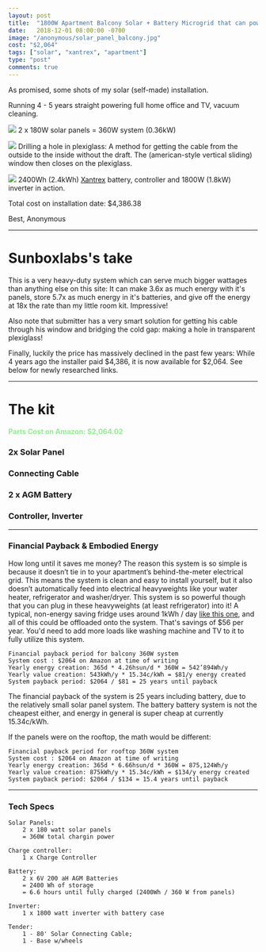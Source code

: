 ```yaml
---
layout: post
title:  "1800W Apartment Balcony Solar + Battery Microgrid that can power fridge"
date:   2018-12-01 08:00:00 -0700
image: "/anonymous/solar_panel_balcony.jpg"
cost: "$2,064"
tags: ["solar", "xantrex", "apartment"]
type: "post"
comments: true
---
```




As promised, some shots of my solar (self-made) installation.

Running 4 - 5 years straight powering full home office and TV, vacuum cleaning.


![](/anonymous/solar_panel_balcony.jpg)
2 x 180W solar panels = 360W system (0.36kW)


![](/anonymous/Solar_Cable_Through_Window.jpg)
Drilling a hole in plexiglass: A method for getting the cable from the outside to the inside without the draft. The (american-style vertical sliding) window then closes on the plexiglass.

![](/anonymous/xantrex_powerhub_1800_in_apartment.jpg)
2400Wh (2.4kWh) [Xantrex](http://www.xantrex.com/power-products/backup-power/xpower-powerhub-1800.aspx) battery, controller and 1800W (1.8kW) inverter in action.


Total cost on installation date: $4,386.38


Best,
Anonymous

-------




Sunboxlabs's take
==================

This is a very heavy-duty system which can serve much bigger wattages than anything else on this site: It can make 3.6x as much energy with it's panels, store 5.7x as much energy in it's batteries, and give off the energy at 18x the rate than my little room kit. Impressive!

Also note that submitter has a very smart solution for getting his cable through his window and bridging the cold gap: making a hole in transparent plexiglass!

Finally, luckily the price has massively declined in the past few years: While 4 years ago the installer paid $4,386, it is now available for $2,064. See below for newly researched links.


-------



The kit
=======

<h4 style="color: lightgreen">Parts Cost on Amazon: $2,064.02</h4>

### 2x Solar Panel


<script type="text/javascript">
amzn_assoc_tracking_id = "gridlesskits-20";
amzn_assoc_ad_mode = "manual";
amzn_assoc_ad_type = "smart";
amzn_assoc_marketplace = "amazon";
amzn_assoc_region = "US";
amzn_assoc_design = "enhanced_links";
amzn_assoc_asins = "B0772PD96K";
amzn_assoc_placement = "adunit";
amzn_assoc_linkid = "577c756a0b056a00ab0be19aa8d7f9fd";
</script>
<script src="//z-na.amazon-adsystem.com/widgets/onejs?MarketPlace=US"></script>

### Connecting Cable


<script type="text/javascript">
amzn_assoc_tracking_id = "gridlesskits-20";
amzn_assoc_ad_mode = "manual";
amzn_assoc_ad_type = "smart";
amzn_assoc_marketplace = "amazon";
amzn_assoc_region = "US";
amzn_assoc_design = "enhanced_links";
amzn_assoc_asins = "B017PI2OUS";
amzn_assoc_placement = "adunit";
amzn_assoc_linkid = "5f6d444601895263b862079d7dc2d8ca";
</script>
<script src="//z-na.amazon-adsystem.com/widgets/onejs?MarketPlace=US"></script>

### 2 x AGM Battery
<script type="text/javascript">
amzn_assoc_tracking_id = "gridlesskits-20";
amzn_assoc_ad_mode = "manual";
amzn_assoc_ad_type = "smart";
amzn_assoc_marketplace = "amazon";
amzn_assoc_region = "US";
amzn_assoc_design = "enhanced_links";
amzn_assoc_asins = "B075RGX1WR";
amzn_assoc_placement = "adunit";
amzn_assoc_linkid = "e82ef65ea92549f31c71ff07d1721b8d";
</script>
<script src="//z-na.amazon-adsystem.com/widgets/onejs?MarketPlace=US"></script>

### Controller, Inverter

<script type="text/javascript">
amzn_assoc_tracking_id = "gridlesskits-20";
amzn_assoc_ad_mode = "manual";
amzn_assoc_ad_type = "smart";
amzn_assoc_marketplace = "amazon";
amzn_assoc_region = "US";
amzn_assoc_design = "enhanced_links";
amzn_assoc_asins = "B000NONM94";
amzn_assoc_placement = "adunit";
amzn_assoc_linkid = "2bf3a6df9a80450baf4425155cd1050c";
</script>
<script src="//z-na.amazon-adsystem.com/widgets/onejs?MarketPlace=US"></script>

------

### Financial Payback & Embodied Energy

How long until it saves me money? The reason this system is so simple is because it doesn’t tie in to your apartment’s behind-the-meter electrical grid. This means the system is clean and easy to install yourself, but it also doesn’t automatically feed into electrical heavyweights like your water heater, refrigerator and washer/dryer. This system is so powerful though that you can plug in these heavyweights (at least refrigerator) into it! A typical, non-energy saving fridge uses around 1kWh / day [like this one](https://www.searsoutlet.com/d/product_details.jsp?pid=136160&uid=41032085&storeZip=98188&sid=IDx20110411x000008&scid=scplp41032085&sc_intid=41032085&gclid=EAIaIQobChMIqOqbr4OR3wIVTR-tBh2qTwStEAQYASABEgKRSvD_BwE), and all of this could be offloaded onto the system. That's savings of $56 per year. You'd need to add more loads like washing machine and TV to it to fully utilize this system.

    Financial payback period for balcony 360W system
    System cost : $2064 on Amazon at time of writing
    Yearly energy creation: 365d * 4.26hsun/d * 360W = 542’894Wh/y
    Yearly value creation: 543kWh/y * 15.34c/kWh = $81/y energy created
    System payback period: $2064 / $81 = 25 years until payback

The financial payback of the system is 25 years including battery, due to the relatively small solar panel system. The battery  battery system is not the cheapest either, and energy in general is super cheap at currently 15.34c/kWh.

If the panels were on the rooftop, the math would be different:

    Financial payback period for rooftop 360W system
    System cost : $2064 on Amazon at time of writing
    Yearly energy creation: 365d * 6.66hsun/d * 360W = 875,124Wh/y
    Yearly value creation: 875kWh/y * 15.34c/kWh = $134/y energy created
    System payback period: $2064 / $134 = 15.4 years until payback


-------


### Tech Specs

	Solar Panels:
		2 x 180 watt solar panels
		= 360W total chargin power 

	Charge controller:
		1 x Charge Controller

	Battery:
		2 x 6V 200 aH AGM Batteries
		= 2400 Wh of storage
		= 6.6 hours until fully charged (2400Wh / 360 W from panels)

	Inverter:
		1 x 1800 watt inverter with battery case 

	Tender:
		1 - 80' Solar Connecting Cable; 
		1 - Base w/wheels          
